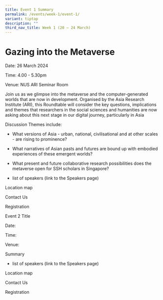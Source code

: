 ```yaml
---
title: Event 1 Summary
permalink: /events/week-1/event-1/
variant: tiptap
description: ""
third_nav_title: Week 1 (20 – 24 March)
---
```

<h1>Gazing into the Metaverse</h1>
<p>Date: 26 March 2024</p>
<p>Time: 4.00 - 5.30pm</p>
<p>Venue: NUS ARI Seminar Room</p>
<p>Join us as we glimpse into the metaverse and the computer-generated worlds
that are now in development. Organised by the Asia Research Institute (ARI),
this Roundtable will consider the key questions, implications and themes
that researchers in the social sciences and humanities are now asking about
this next stage in our digital journey, particularly in Asia</p>
<p>Discussion Themes include:</p>
<ul data-tight="true" class="tight">
<li>
<p>What versions of Asia - urban, national, civilisational and at other scales
- are rising to prominence?</p>
</li>
<li>
<p>What narratives of Asian pasts and futures are bound up with embodied
experiences of these emergent worlds?</p>
</li>
<li>
<p>What present and future collaborative research possibilities does the
metaverse open for SSH scholars in Singapore?</p>
</li>
</ul>
<ul data-tight="true" class="tight">
<li>
<p>list of speakers (link to the Speakers page)</p>
</li>
</ul>
<p>Location map</p>
<p>Contact Us</p>
<p>Registration</p>
<p></p>
<p>Event 2 Title</p>
<p>Date:</p>
<p>Time:</p>
<p>Venue:</p>
<p>Summary</p>
<ul data-tight="true" class="tight">
<li>
<p>list of speakers (link to the Speakers page)</p>
</li>
</ul>
<p>Location map</p>
<p>Contact Us</p>
<p>Registration</p>
<p></p>